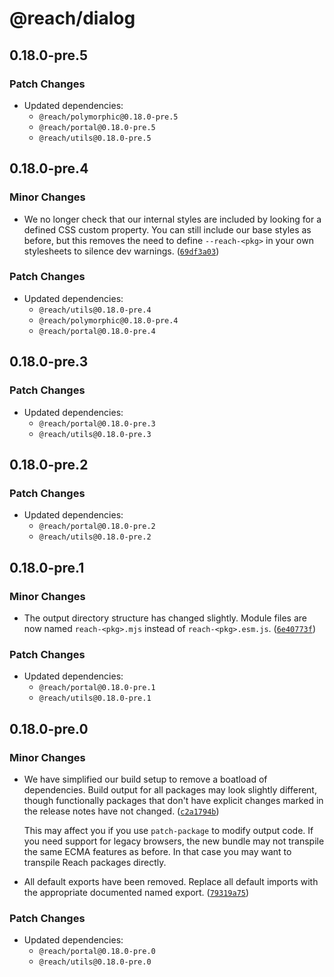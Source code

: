 # @reach/dialog

## 0.18.0-pre.5

### Patch Changes

- Updated dependencies:
  - `@reach/polymorphic@0.18.0-pre.5`
  - `@reach/portal@0.18.0-pre.5`
  - `@reach/utils@0.18.0-pre.5`

## 0.18.0-pre.4

### Minor Changes

- We no longer check that our internal styles are included by looking for a defined CSS custom property. You can still include our base styles as before, but this removes the need to define `--reach-<pkg>` in your own stylesheets to silence dev warnings. ([`69df3a03`](https://github.com/reach/reach-ui/commit/69df3a038d12c0e731778c9ac6e18ba6f81fbb49))

### Patch Changes

- Updated dependencies:
  - `@reach/utils@0.18.0-pre.4`
  - `@reach/polymorphic@0.18.0-pre.4`
  - `@reach/portal@0.18.0-pre.4`

## 0.18.0-pre.3

### Patch Changes

- Updated dependencies:
  - `@reach/portal@0.18.0-pre.3`
  - `@reach/utils@0.18.0-pre.3`

## 0.18.0-pre.2

### Patch Changes

- Updated dependencies:
  - `@reach/portal@0.18.0-pre.2`
  - `@reach/utils@0.18.0-pre.2`

## 0.18.0-pre.1

### Minor Changes

- The output directory structure has changed slightly. Module files are now named `reach-<pkg>.mjs` instead of `reach-<pkg>.esm.js`. ([`6e40773f`](https://github.com/reach/reach-ui/commit/6e40773fc0f430dba9029fee57b526a7eb25827e))

### Patch Changes

- Updated dependencies:
  - `@reach/portal@0.18.0-pre.1`
  - `@reach/utils@0.18.0-pre.1`

## 0.18.0-pre.0

### Minor Changes

- We have simplified our build setup to remove a boatload of dependencies. Build output for all packages may look slightly different, though functionally packages that don't have explicit changes marked in the release notes have not changed. ([`c2a1794b`](https://github.com/reach/reach-ui/commit/c2a1794b6818822080f428a1cbe2cec2b4a0a218))

  This may affect you if you use `patch-package` to modify output code. If you need support for legacy browsers, the new bundle may not transpile the same ECMA features as before. In that case you may want to transpile Reach packages directly.

- All default exports have been removed. Replace all default imports with the appropriate documented named export. ([`79319a75`](https://github.com/reach/reach-ui/commit/79319a75a639db398c62ca3296896894eb3e539e))

### Patch Changes

- Updated dependencies:
  - `@reach/portal@0.18.0-pre.0`
  - `@reach/utils@0.18.0-pre.0`

